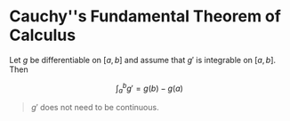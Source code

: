 # Cauchy''s Fundamental Theorem of Calculus

Let $g$ be differentiable on $[a, b]$ and assume that $g'$ is integrable on $[a, b]$. Then

$$ \int^b_a g' = g(b) - g(a) $$

> $g'$ does not need to be continuous.